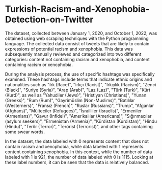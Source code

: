 # Turkish-Racism-and-Xenophobia-Detection-on-Twitter

The dataset, collected between January 1, 2020, and October 1, 2022, was obtained using web scraping techniques with the Python programming language. The collected data consist of tweets that are likely to contain expressions of potential racism and xenophobia. This data was subsequently manually reviewed and categorized into two different categories: content not containing racism and xenophobia, and content containing racism or xenophobia.

During the analysis process, the use of specific hashtags was specifically examined. These hashtags include terms that indicate ethnic origins and nationalities such as "Irk (Race)", "Irkçı (Racist)", "Irkçılık (Racism)", "Zenci (Black)", "Suriye (Syria)", "Arap (Arab)", "Laz (Laz)", "Türk (Turk)", "Kürt (Kurd)", as well as "Yahudiler (Jews)", "Hristiyan (Christians)", "Yunan (Greeks)", "Rum (Rum)", "Gayrimüslim (Non-Muslims)", "Batılılar (Westerners)", "Fransız (French)", "Ruslar (Russians)", "Trump", "Afganlar (Afghans)", "Mülteciler (Refugees)", "İsrailliler (Israelis)", "Ermeniler (Armenians)", "Gavur (Infidel)", "Amerikalılar (Americans)", "Sığınmacılar (asylum seekers)", "Ermenistan (Armenia)", "Kürdistan (Kurdistan)", "Hindu (Hindu)", "Terör (Terror)", "Terörist (Terrorist)", and other tags containing some swear words.

In the dataset, the data labeled with 0 represents content that does not contain racism and xenophobia, while data labeled with 1 represents content containing xenophobia. In this context, while the number of data labeled with 1 is 921, the number of data labeled with 0 is 1115. Looking at these label numbers, it can be seen that the data is relatively balanced.
